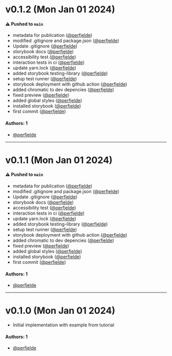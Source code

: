 # v0.1.2 (Mon Jan 01 2024)

#### ⚠️ Pushed to `main`

- metadata for publication ([@perfjelde](https://github.com/perfjelde))
- modified .gitignore and package.json ([@perfjelde](https://github.com/perfjelde))
- Update .gitignore ([@perfjelde](https://github.com/perfjelde))
- storybook docs ([@perfjelde](https://github.com/perfjelde))
- accessibility test ([@perfjelde](https://github.com/perfjelde))
- interaction tests in ci ([@perfjelde](https://github.com/perfjelde))
- update yarn.lock ([@perfjelde](https://github.com/perfjelde))
- added storybook testing-library ([@perfjelde](https://github.com/perfjelde))
- setup test runner ([@perfjelde](https://github.com/perfjelde))
- storybook deployment with github action ([@perfjelde](https://github.com/perfjelde))
- added chromatic to dev depencies ([@perfjelde](https://github.com/perfjelde))
- fixed preview ([@perfjelde](https://github.com/perfjelde))
- added global styles ([@perfjelde](https://github.com/perfjelde))
- installed storybook ([@perfjelde](https://github.com/perfjelde))
- first commit ([@perfjelde](https://github.com/perfjelde))

#### Authors: 1

- [@perfjelde](https://github.com/perfjelde)

---

# v0.1.1 (Mon Jan 01 2024)

#### ⚠️ Pushed to `main`

- metadata for publication ([@perfjelde](https://github.com/perfjelde))
- modified .gitignore and package.json ([@perfjelde](https://github.com/perfjelde))
- Update .gitignore ([@perfjelde](https://github.com/perfjelde))
- storybook docs ([@perfjelde](https://github.com/perfjelde))
- accessibility test ([@perfjelde](https://github.com/perfjelde))
- interaction tests in ci ([@perfjelde](https://github.com/perfjelde))
- update yarn.lock ([@perfjelde](https://github.com/perfjelde))
- added storybook testing-library ([@perfjelde](https://github.com/perfjelde))
- setup test runner ([@perfjelde](https://github.com/perfjelde))
- storybook deployment with github action ([@perfjelde](https://github.com/perfjelde))
- added chromatic to dev depencies ([@perfjelde](https://github.com/perfjelde))
- fixed preview ([@perfjelde](https://github.com/perfjelde))
- added global styles ([@perfjelde](https://github.com/perfjelde))
- installed storybook ([@perfjelde](https://github.com/perfjelde))
- first commit ([@perfjelde](https://github.com/perfjelde))

#### Authors: 1

- [@perfjelde](https://github.com/perfjelde)

---

# v0.1.0 (Mon Jan 01 2024)

- Initial implementation with example from tutorial

#### Authors: 1

- [@perfjelde](https://github.com/perfjelde)
